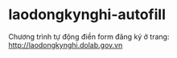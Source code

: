# laodongkynghi-autofill
Chương trình tự động điền form đăng ký ở trang: http://laodongkynghi.dolab.gov.vn

